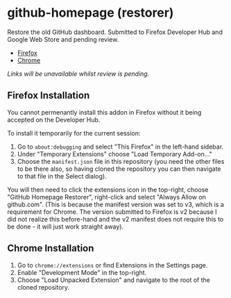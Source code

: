 # github-homepage (restorer)

Restore the old GitHub dashboard. Submitted to Firefox Developer Hub and Google Web Store and pending review.

- [Firefox](https://addons.mozilla.org/en-US/firefox/addon/github-homepage-restorer/)
- [Chrome](https://chrome.google.com/webstore/detail/cfdlcjikdibojiddgiijfeiaoohbklec/)

_Links will be unavailable whilst review is pending._

## Firefox Installation

You cannot permenantly install this addon in Firefox without it being accepted on the Developer Hub.

To install it temporarily for the current session:

1. Go to `about:debugging` and select "This Firefox" in the left-hand sidebar.
2. Under "Temporary Extensions" choose "Load Temporary Add-on..."
3. Choose the `manifest.json` file in this repository (you need the other files to be there also, so having cloned the repository you can then navigate to that file in the Select dialog).

You will then need to click the extensions icon in the top-right, choose "GitHub Homepage Restorer", right-click and select "Always Allow on github.com".
(This is because the manifest version was set to v3, which is a requirement for Chrome. The version submitted to Firefox is v2 because I did not realize this before-hand and the
v2 manifest does not require this to be done - it will just work straight away).

## Chrome Installation

1. Go to `chrome://extensions` or find Extensions in the Settings page.
2. Enable "Development Mode" in the top-right.
3. Choose "Load Unpacked Extension" and navigate to the root of the cloned repository.
